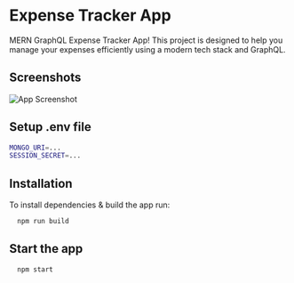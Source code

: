 
# Expense Tracker App


MERN GraphQL Expense Tracker App! This project is designed to help you manage your expenses efficiently using a modern tech stack and GraphQL.


## Screenshots

![App Screenshot](https://i.ibb.co/cw5CCgC/expenes-tracker.png)


## Setup .env file



```bash
MONGO_URI=...
SESSION_SECRET=...
```


## Installation

To install dependencies & build the app run:

```bash
  npm run build
```
    
## Start the app


```bash
  npm start
```

